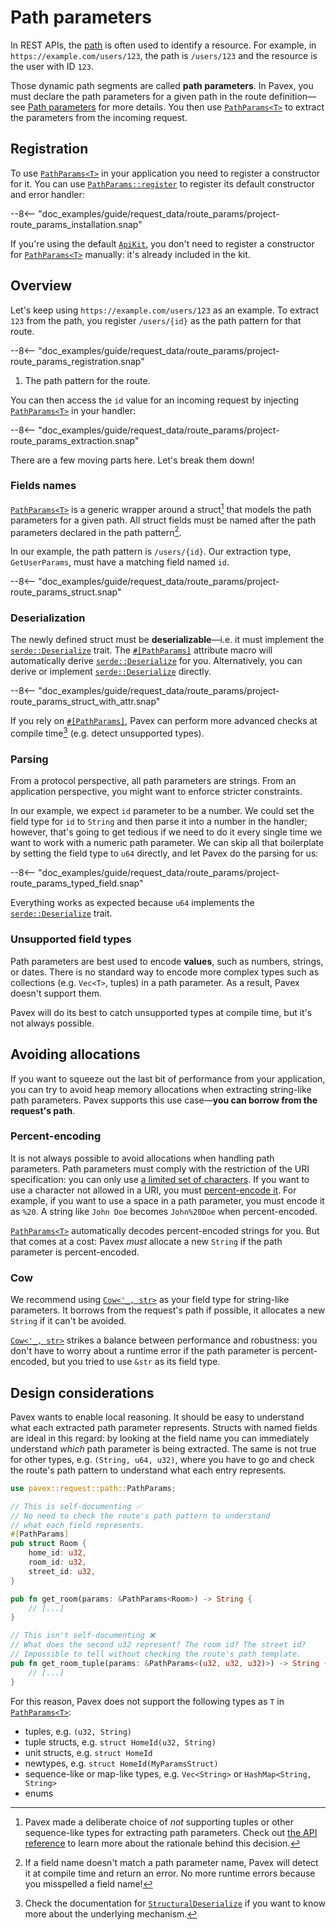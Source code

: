 # Path parameters

In REST APIs, the [path](index.md) is often used to identify a resource.
For example, in `https://example.com/users/123`, the path is `/users/123` and the resource is the user with ID `123`.

Those dynamic path segments are called **path parameters**.
In Pavex, you must declare the path parameters for a given path in the route definition—see [Path parameters](../../routing/path_patterns.md#path-parameters)
for more details.
You then use [`PathParams<T>`][PathParams] to extract the parameters from the incoming request.

## Registration

To use [`PathParams<T>`][PathParams] in your application you need to register a constructor for it.
You can use [`PathParams::register`][PathParams::register] to register its default constructor
and error handler:

--8<-- "doc_examples/guide/request_data/route_params/project-route_params_installation.snap"

If you're using the default [`ApiKit`](../../dependency_injection/kits.md),
you don't need to register a constructor for [`PathParams<T>`][PathParams] manually:
it's already included in the kit.

## Overview

Let's keep using `https://example.com/users/123` as an example.
To extract `123` from the path, you register `/users/{id}` as the path pattern for that route.

--8<-- "doc_examples/guide/request_data/route_params/project-route_params_registration.snap"

1. The path pattern for the route.

You can then access the `id` value for an incoming request by injecting [`PathParams<T>`][PathParams] in your handler:

--8<-- "doc_examples/guide/request_data/route_params/project-route_params_extraction.snap"

There are a few moving parts here. Let's break them down!

### Fields names

[`PathParams<T>`][PathParams] is a generic wrapper around a struct[^why-struct] that models the path parameters for a given path.
All struct fields must be named after the path parameters declared in the path pattern[^wrong-name].

In our example, the path pattern is `/users/{id}`.
Our extraction type, `GetUserParams`, must have a matching field named `id`.

--8<-- "doc_examples/guide/request_data/route_params/project-route_params_struct.snap"

### Deserialization

The newly defined struct must be **deserializable**—i.e. it must implement the [`serde::Deserialize`][serde::Deserialize] trait.
The [`#[PathParams]`][PathParamsMacro] attribute macro will automatically derive [`serde::Deserialize`][serde::Deserialize] for you. Alternatively, you can derive or implement [`serde::Deserialize`][serde::Deserialize] directly.

--8<-- "doc_examples/guide/request_data/route_params/project-route_params_struct_with_attr.snap"

If you rely on [`#[PathParams]`][PathParamsMacro], Pavex can perform more advanced checks at compile time[^structural-deserialize] (e.g. detect unsupported types).

### Parsing

From a protocol perspective, all path parameters are strings.
From an application perspective, you might want to enforce stricter constraints.

In our example, we expect `id` parameter to be a number.
We could set the field type for `id` to `String` and then parse it into a number in the handler; however, that's going
to get tedious if we need to do it every single time we want to work with a numeric path parameter.
We can skip all that boilerplate by setting the field type to `u64` directly, and let Pavex do the parsing for us:

--8<-- "doc_examples/guide/request_data/route_params/project-route_params_typed_field.snap"

Everything works as expected because `u64` implements the [`serde::Deserialize`][serde::Deserialize] trait.

### Unsupported field types

Path parameters are best used to encode **values**, such as numbers, strings, or dates.
There is no standard way to encode more complex types such as collections (e.g. `Vec<T>`, tuples) in a path parameter.
As a result, Pavex doesn't support them.

Pavex will do its best to catch unsupported types at compile time, but it's not always possible.

## Avoiding allocations

If you want to squeeze out the last bit of performance from your application,
you can try to avoid heap memory allocations when extracting string-like path parameters.
Pavex supports this use case—**you can borrow from the request's path**.

### Percent-encoding

It is not always possible to avoid allocations when handling path parameters.
Path parameters must comply with the restriction of the URI specification:
you can only use [a limited set of characters](https://datatracker.ietf.org/doc/html/rfc3986#section-2).
If you want to use a character not allowed in a URI, you must [percent-encode it](https://developer.mozilla.org/en-US/docs/Glossary/Percent-encoding).
For example, if you want to use a space in a path parameter, you must encode it as `%20`.
A string like `John Doe` becomes `John%20Doe` when percent-encoded.

[`PathParams<T>`][PathParams] automatically decodes percent-encoded strings for you. But that comes at a cost:
Pavex _must_ allocate a new `String` if the path parameter is percent-encoded.

### Cow

We recommend using [`Cow<'_, str>`][Cow] as your field type for string-like parameters.
It borrows from the request's path if possible, it allocates a new `String` if it can't be avoided.

[`Cow<'_, str>`][Cow] strikes a balance between performance and robustness:
you don't have to worry about a runtime error if the path parameter
is percent-encoded, but you tried to use `&str` as its field type.

## Design considerations

Pavex wants to enable local reasoning. It should be easy to understand what
each extracted path parameter represents.
Structs with named fields are ideal in this regard: by looking at the field name you can
immediately understand _which_ path parameter is being extracted.
The same is not true for other types, e.g. `(String, u64, u32)`, where you have to go and
check the route's path pattern to understand what each entry represents.

```rust
use pavex::request::path::PathParams;

// This is self-documenting ✅
// No need to check the route's path pattern to understand 
// what each field represents.
#[PathParams]
pub struct Room {
    home_id: u32,
    room_id: u32,
    street_id: u32,
}

pub fn get_room(params: &PathParams<Room>) -> String {
    // [...]
}

// This isn't self-documenting ❌
// What does the second u32 represent? The room id? The street id?
// Impossible to tell without checking the route's path template.
pub fn get_room_tuple(params: &PathParams<(u32, u32, u32)>) -> String {
    // [...]
}
```

For this reason, Pavex does not support the following types as `T` in [`PathParams<T>`][PathParams]:

- tuples, e.g. `(u32, String)`
- tuple structs, e.g. `struct HomeId(u32, String)`
- unit structs, e.g. `struct HomeId`
- newtypes, e.g. `struct HomeId(MyParamsStruct)`
- sequence-like or map-like types, e.g. `Vec<String>` or `HashMap<String, String>`
- enums

[^why-struct]: Pavex made a deliberate choice of _not_ supporting tuples or other sequence-like types for extracting path parameters.
    Check out [the API reference](../../../api_reference/pavex/request/path/struct.PathParams.html#unsupported-types)
    to learn more about the rationale behind this decision.

[^wrong-name]: If a field name doesn't match a path parameter name, Pavex will detect it at compile time and return
    an error.
    No more runtime errors because you misspelled a field name!

[^structural-deserialize]: Check the documentation for [`StructuralDeserialize`][StructuralDeserialize] if you want
    to know more about the underlying mechanism.

[RequestHead]: ../../../api_reference/pavex/request/struct.RequestHead.html
[RequestHead::target]: ../../../api_reference/pavex/request/struct.RequestHead.html#structfield.target
[PathParams]: ../../../api_reference/pavex/request/path/struct.PathParams.html
[PathParams::register]: ../../../api_reference/pavex/request/path/struct.PathParams.html#method.register
[PathParamsMacro]: ../../../api_reference/pavex/request/path/attr.PathParams.html
[serde::Deserialize]: https://docs.rs/serde/latest/serde/trait.Deserialize.html
[StructuralDeserialize]: ../../../api_reference/pavex/serialization/trait.StructuralDeserialize.html
[Cow]: https://doc.rust-lang.org/std/borrow/enum.Cow.html
